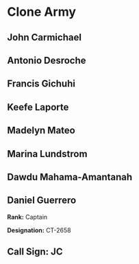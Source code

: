 # Clone Army

## John Carmichael
## Antonio Desroche


## Francis Gichuhi
## Keefe Laporte
## Madelyn Mateo
## Marina Lundstrom
## Dawdu Mahama-Amantanah
## Daniel Guerrero

**Rank:** Captain

**Designation:** CT-2658

**Call Sign:** JC
----
